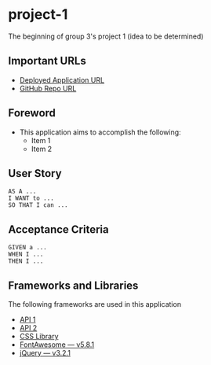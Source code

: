 # project-1
The beginning of group 3's project 1 (idea to be determined)

## Important URLs

* [Deployed Application URL](#) 
* [GitHub Repo URL](#)

## Foreword

* This application aims to accomplish the following:
    * Item 1
    * Item 2

## User Story

```
AS A ...
I WANT to ...
SO THAT I can ...
```

## Acceptance Criteria

```
GIVEN a ...
WHEN I ... 
THEN I ... 
```


## Frameworks and Libraries
The following frameworks are used in this application

* [API 1](#) 
* [API 2](#) 
* [CSS Library](#) 
* [FontAwesome — v5.8.1](https://fontawesome.com/v5.15/how-to-use/on-the-web/referencing-icons/basic-use)
* [jQuery — v3.2.1](https://api.jquery.com/)





